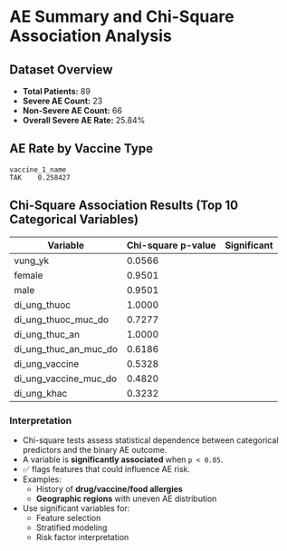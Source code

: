 
# AE Summary and Chi-Square Association Analysis

## Dataset Overview

- **Total Patients:** 89
- **Severe AE Count:** 23
- **Non-Severe AE Count:** 66
- **Overall Severe AE Rate:** 25.84%

## AE Rate by Vaccine Type
```
vaccine_1_name
TAK    0.258427
```

## Chi-Square Association Results (Top 10 Categorical Variables)

| Variable | Chi-square p-value | Significant |
|----------|--------------------|-------------|
| vung_yk | 0.0566 |  |
| female | 0.9501 |  |
| male | 0.9501 |  |
| di_ung_thuoc | 1.0000 |  |
| di_ung_thuoc_muc_do | 0.7277 |  |
| di_ung_thuc_an | 1.0000 |  |
| di_ung_thuc_an_muc_do | 0.6186 |  |
| di_ung_vaccine | 0.5328 |  |
| di_ung_vaccine_muc_do | 0.4820 |  |
| di_ung_khac | 0.3232 |  |

### Interpretation

- Chi-square tests assess statistical dependence between categorical predictors and the binary AE outcome.
- A variable is **significantly associated** when `p < 0.05`.
- ✅ flags features that could influence AE risk.
- Examples:
    - History of **drug/vaccine/food allergies**
    - **Geographic regions** with uneven AE distribution
- Use significant variables for:
    - Feature selection
    - Stratified modeling
    - Risk factor interpretation
